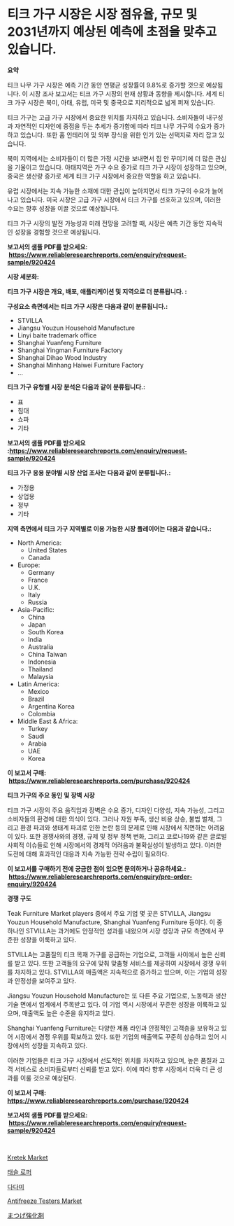 <p><h1>티크 가구 시장은 시장 점유율, 규모 및 2031년까지 예상된 예측에 초점을 맞추고 있습니다.</h1></p><p><strong>요약</strong></p>
<p><p>티크 나무 가구 시장은 예측 기간 동안 연평균 성장률이 9.8%로 증가할 것으로 예상됩니다. 이 시장 조사 보고서는 티크 가구 시장의 현재 상황과 동향을 제시합니다. 세계 티크 가구 시장은 북미, 아태, 유럽, 미국 및 중국으로 지리적으로 넓게 퍼져 있습니다. </p><p>티크 가구는 고급 가구 시장에서 중요한 위치를 차지하고 있습니다. 소비자들이 내구성과 자연적인 디자인에 중점을 두는 추세가 증가함에 따라 티크 나무 가구의 수요가 증가하고 있습니다. 또한 홈 인테리어 및 외부 장식을 위한 인기 있는 선택지로 자리 잡고 있습니다.</p><p>북미 지역에서는 소비자들이 더 많은 가정 시간을 보내면서 집 안 꾸미기에 더 많은 관심을 기울이고 있습니다. 아태지역은 가구 수요 증가로 티크 가구 시장이 성장하고 있으며, 중국은 생산량 증가로 세계 티크 가구 시장에서 중요한 역할을 하고 있습니다.</p><p>유럽 시장에서는 지속 가능한 소재에 대한 관심이 높아지면서 티크 가구의 수요가 늘어나고 있습니다. 미국 시장은 고급 가구 시장에서 티크 가구를 선호하고 있으며, 이러한 수요는 향후 성장을 이끌 것으로 예상됩니다.</p><p>티크 가구 시장의 발전 가능성과 미래 전망을 고려할 때, 시장은 예측 기간 동안 지속적인 성장을 경험할 것으로 예상됩니다.</p></p>
<p><strong>보고서의 샘플 PDF를 받으세요: &nbsp;<a href="https://www.reliableresearchreports.com/enquiry/request-sample/920424">https://www.reliableresearchreports.com/enquiry/request-sample/920424</a></strong></p>
<p><strong>시장 세분화:</strong></p>
<p><strong> 티크 가구 시장은 개요, 배포, 애플리케이션 및 지역으로 더 분류됩니다. :</strong></p>
<p><strong>구성요소 측면에서는 티크 가구 시장은 다음과 같이 분류됩니다.:</strong></p>
<p><ul><li>STVILLA</li><li>Jiangsu Youzun Household Manufacture</li><li>Linyi baite trademark office</li><li>Shanghai Yuanfeng Furniture</li><li>Shanghai Yingman Furniture Factory</li><li>Shanghai Dihao Wood Industry</li><li>Shanghai Minhang Haiwei Furniture Factory</li><li>...</li></ul></p>
<p><strong> 티크 가구 유형별 시장 분석은 다음과 같이 분류됩니다.:</strong></p>
<p><ul><li>표</li><li>침대</li><li>쇼파</li><li>기타</li></ul></p>
<p><strong>보고서의 샘플 PDF를 받으세요 :<a href="https://www.reliableresearchreports.com/enquiry/request-sample/920424">https://www.reliableresearchreports.com/enquiry/request-sample/920424</a></strong></p>
<p><strong> 티크 가구 응용 분야별 시장 산업 조사는 다음과 같이 분류됩니다.:</strong></p>
<p><ul><li>가정용</li><li>상업용</li><li>정부</li><li>기타</li></ul></p>
<p><strong>지역 측면에서 티크 가구 지역별로 이용 가능한 시장 플레이어는 다음과 같습니다.:</strong></p>
<p><ul>
    <li>
        North America:
        <ul>
            <li>United States</li>
            <li>Canada</li>
        </ul>
    </li>
    <li>
        Europe:
        <ul>
            <li>Germany</li>
            <li>France</li>
            <li>U.K.</li>
            <li>Italy</li>
            <li>Russia</li>
        </ul>
    </li>
    <li>
        Asia-Pacific:
        <ul>
            <li>China</li>
            <li>Japan</li>
            <li>South Korea</li>
            <li>India</li>
            <li>Australia</li>
            <li>China Taiwan</li>
            <li>Indonesia</li>
            <li>Thailand</li>
            <li>Malaysia</li>
        </ul>
    </li>
    <li>
        Latin America:
        <ul>
            <li>Mexico</li>
            <li>Brazil</li>
            <li>Argentina Korea</li>
            <li>Colombia</li>
        </ul>
    </li>
    <li>
        Middle East & Africa:
        <ul>
            <li>Turkey</li>
            <li>Saudi</li>
            <li>Arabia</li>
            <li>UAE</li>
            <li>Korea</li>
        </ul>
    </li>
    </ul></p>
<p><strong>이 보고서 구매: &nbsp;<a href="https://www.reliableresearchreports.com/purchase/920424">https://www.reliableresearchreports.com/purchase/920424</a></strong></p>
<p><strong>티크 가구의 주요 동인 및 장벽 시장</strong></p>
<p><p>티크 가구 시장의 주요 움직임과 장벽은 수요 증가, 디자인 다양성, 지속 가능성, 그리고 소비자들의 환경에 대한 의식이 있다. 그러나 자원 부족, 생산 비용 상승, 불법 벌채, 그리고 환경 파괴와 생태계 파괴로 인한 논란 등의 문제로 인해 시장에서 직면하는 어려움이 있다. 또한 경쟁사와의 경쟁, 규제 및 정부 정책 변화, 그리고 코로나19와 같은 글로벌 사회적 이슈들로 인해 시장에서의 경제적 어려움과 불확실성이 발생하고 있다. 이러한 도전에 대해 효과적인 대응과 지속 가능한 전략 수립이 필요하다.</p></p>
<p><strong>이 보고서를 구매하기 전에 궁금한 점이 있으면 문의하거나 공유하세요.: &nbsp;<a href="https://www.reliableresearchreports.com/enquiry/pre-order-enquiry/920424">https://www.reliableresearchreports.com/enquiry/pre-order-enquiry/920424</a></strong></p>
<p><strong>경쟁 구도</strong></p>
<p><p>Teak Furniture Market players 중에서 주요 기업 몇 곳은 STVILLA, Jiangsu Youzun Household Manufacture, Shanghai Yuanfeng Furniture 등이다. 이 중 하나인 STVILLA는 과거에도 안정적인 성과를 내왔으며 시장 성장과 규모 측면에서 꾸준한 성장을 이룩하고 있다. </p><p>STVILLA는 고품질의 티크 목재 가구를 공급하는 기업으로, 고객들 사이에서 높은 신뢰를 받고 있다. 또한 고객들의 요구에 맞춰 맞춤형 서비스를 제공하여 시장에서 경쟁 우위를 차지하고 있다. STVILLA의 매출액은 지속적으로 증가하고 있으며, 이는 기업의 성장과 안정성을 보여주고 있다.</p><p>Jiangsu Youzun Household Manufacture는 또 다른 주요 기업으로, 노동력과 생산 기술 면에서 업계에서 주목받고 있다. 이 기업 역시 시장에서 꾸준한 성장을 이룩하고 있으며, 매출액도 높은 수준을 유지하고 있다.</p><p>Shanghai Yuanfeng Furniture는 다양한 제품 라인과 안정적인 고객층을 보유하고 있어 시장에서 경쟁 우위를 확보하고 있다. 또한 기업의 매출액도 꾸준히 상승하고 있어 시장에서의 성장을 지속하고 있다.</p><p>이러한 기업들은 티크 가구 시장에서 선도적인 위치를 차지하고 있으며, 높은 품질과 고객 서비스로 소비자들로부터 신뢰를 받고 있다. 이에 따라 향후 시장에서 더욱 더 큰 성과를 이룰 것으로 예상된다.</p></p>
<p><strong>이 보고서 구매: &nbsp; <a href="https://www.reliableresearchreports.com/purchase/920424">https://www.reliableresearchreports.com/purchase/920424</a></strong></p>
<p><strong>보고서의 샘플 PDF를 받으세요: &nbsp;<a href="https://www.reliableresearchreports.com/enquiry/request-sample/920424">https://www.reliableresearchreports.com/enquiry/request-sample/920424</a></strong><strong></strong></p>
<p>&nbsp;</p>
<p><p><a href="https://issuu.com/reportprime-2/docs/kretek-market-size-2030.pptx">Kretek Market</a></p><p><a href="https://github.com/oajzkywllm460/Market-Research-Report-List-1/blob/main/2101556187684.md">태슬 로퍼</a></p><p><a href="https://github.com/vsr06p4p49/Market-Research-Report-List-1/blob/main/6960030187685.md">다다미</a></p><p><a href="https://github.com/CliffMedina6/Market-Research-Report-List-3/blob/main/antifreeze-testers-market.md">Antifreeze Testers Market</a></p><p><a href="https://github.com/cbigkbh02719/Market-Research-Report-List-1/blob/main/7443487187750.md">まつげ強化剤</a></p></p>